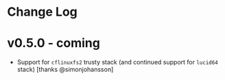 Change Log
==========

v0.5.0 - coming
===============

-	Support for `cflinuxfs2` trusty stack (and continued support for `lucid64` stack) [thanks @simonjohansson]
